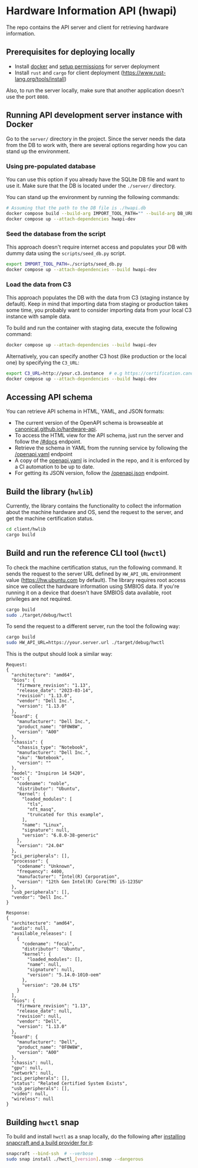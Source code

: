 # Hardware Information API (hwapi)

The repo contains the API server and client for retrieving hardware information.

## Prerequisites for deploying locally

- Install [docker](https://docs.docker.com/engine/install/ubuntu/) and
  [setup permissions](https://docs.docker.com/engine/install/linux-postinstall/)
  for server deployment
- Install `rust` and `cargo` for client deployment
  (https://www.rust-lang.org/tools/install)

Also, to run the server locally, make sure that another application doesn't use the port `8080`.

## Running API development server instance with Docker

Go to the `server/` directory in the project. Since the server needs the data from the DB to work with,
there are several options regarding how you can stand up the environment.

### Using pre-populated database

You can use this option if you already have the SQLite DB file and want to use it. Make sure that the DB
is located under the `./server/` directory.

You can stand up the environment by running the following commands:

```bash
# Assuming that the path to the DB file is ./hwapi.db
docker compose build --build-arg IMPORT_TOOL_PATH="" --build-arg DB_URL=sqlite:///./hwapi.db hwapi-dev
docker compose up --attach-dependencies hwapi-dev
```

### Seed the database from the script

This approach doesn't require internet access and populates your DB with dummy data using the
`scripts/seed_db.py` script.

```bash
export IMPORT_TOOL_PATH=./scripts/seed_db.py
docker compose up --attach-dependencies --build hwapi-dev
```

### Load the data from C3

This approach populates the DB with the data from C3 (staging instance by default).
Keep in mind that importing data from staging or production takes some time, you probably
want to consider importing data from your local C3 instance with sample data.

To build and run the container with staging data, execute the following command:

```bash
docker compose up --attach-dependencies --build hwapi-dev
```

Alternatively, you can specify another C3 host (like production or the local one) by specifying the `C3_URL`:

```bash
export C3_URL=http://your.c3.instance  # e.g https://certification.canonical.com
docker compose up --attach-dependencies --build hwapi-dev
```

## Accessing API schema

You can retrieve API schema in HTML, YAML, and JSON formats:

- The current version of the OpenAPI schema is browseable at
  [canonical.github.io/hardware-api](https://canonical.github.io/hardware-api).
- To access the HTML view for the API schema, just run the server and follow the
  [/#docs](http://127.0.0.1:8080/#docs) endpoint.
- Retrieve the schema in YAML from the running service by following the
  [/openapi.yaml](http://127.0.0.1:8080/v1/openapi.yaml) endpoint
- A copy of the [openapi.yaml](./server/schemas/openapi.yaml) is included in the
  repo, and it is enforced by a CI automation to be up to date.
- For getting its JSON version, follow the
  [/openapi.json](http://127.0.0.1:8080/openapi.json) endpoint.

## Build the library (`hwlib`)

Currently, the library contains the functionality to collect the information about
the machine hardware and OS, send the request to the server, and get the machine
certification status.

```bash
cd client/hwlib
cargo build
```

## Build and run the reference CLI tool (`hwctl`)

To check the machine certification status, run the following command. It sends the request
to the server URL defined by `HW_API_URL` environment value (https://hw.ubuntu.com
by default). The library requires root access
since we collect the hardware information using SMBIOS data. If you're running it
on a device that doesn't have SMBIOS data available, root privileges are not required.

```bash
cargo build
sudo ./target/debug/hwctl
```

To send the request to a different server, run the tool the following way:

```bash
cargo build
sudo HW_API_URL=https://your.server.url ./target/debug/hwctl
```

This is the output should look a similar way:

```
Request:
{
  "architecture": "amd64",
  "bios": {
    "firmware_revision": "1.13",
    "release_date": "2023-03-14",
    "revision": "1.13.0",
    "vendor": "Dell Inc.",
    "version": "1.13.0"
  },
  "board": {
    "manufacturer": "Dell Inc.",
    "product_name": "0F0W8W",
    "version": "A00"
  },
  "chassis": {
    "chassis_type": "Notebook",
    "manufacturer": "Dell Inc.",
    "sku": "Notebook",
    "version": ""
  },
  "model": "Inspiron 14 5420",
  "os": {
    "codename": "noble",
    "distributor": "Ubuntu",
    "kernel": {
      "loaded_modules": [
        "tls",
        "nft_masq",
        "truncated for this example",
      ],
      "name": "Linux",
      "signature": null,
      "version": "6.8.0-38-generic"
    },
    "version": "24.04"
  },
  "pci_peripherals": [],
  "processor": {
    "codename": "Unknown",
    "frequency": 4400,
    "manufacturer": "Intel(R) Corporation",
    "version": "12th Gen Intel(R) Core(TM) i5-1235U"
  },
  "usb_peripherals": [],
  "vendor": "Dell Inc."
}

Response:
{
  "architecture": "amd64",
  "audio": null,
  "available_releases": [
    {
      "codename": "focal",
      "distributor": "Ubuntu",
      "kernel": {
        "loaded_modules": [],
        "name": null,
        "signature": null,
        "version": "5.14.0-1010-oem"
      },
      "version": "20.04 LTS"
    }
  ],
  "bios": {
    "firmware_revision": "1.13",
    "release_date": null,
    "revision": null,
    "vendor": "Dell",
    "version": "1.13.0"
  },
  "board": {
    "manufacturer": "Dell",
    "product_name": "0F0W8W",
    "version": "A00"
  },
  "chassis": null,
  "gpu": null,
  "network": null,
  "pci_peripherals": [],
  "status": "Related Certified System Exists",
  "usb_peripherals": [],
  "video": null,
  "wireless": null
}
```

## Building `hwctl` snap

To build and install `hwctl` as a snap locally, do the following after
[installing snapcraft and a build provider for it](https://snapcraft.io/docs/snapcraft-setup):

```bash
snapcraft --bind-ssh  # --verbose
sudo snap install ./hwctl_[version].snap --dangerous
```
